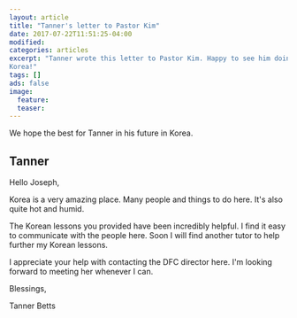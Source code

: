 ```yaml
---
layout: article
title: "Tanner's letter to Pastor Kim"
date: 2017-07-22T11:51:25-04:00
modified:
categories: articles
excerpt: "Tanner wrote this letter to Pastor Kim. Happy to see him doing well in
Korea!"
tags: []
ads: false
image:
  feature:
  teaser:
---
```


We hope the best for Tanner in his future in Korea.

## Tanner

Hello Joseph,

Korea is a very amazing place. Many people and things to do here. It's also quite hot and humid.

The Korean lessons you provided have been incredibly helpful. I find it easy to communicate with the people here. Soon I will find another tutor to help further my Korean lessons.

I appreciate your help with contacting the DFC director here. I'm looking forward to meeting her whenever I can.

Blessings,

Tanner Betts
